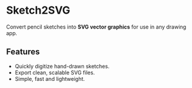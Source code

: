 # Sketch2SVG

Convert pencil sketches into **SVG vector graphics** for use in any drawing app.

## Features

- Quickly digitize hand-drawn sketches.  
- Export clean, scalable SVG files.  
- Simple, fast and lightweight.


